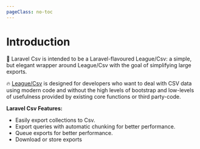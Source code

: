 ```yaml
---
pageClass: no-toc
---
```


# Introduction

:rocket: Laravel Csv is intended to be a Laravel-flavoured League/Csv: a simple, but elegant wrapper around League/Csv with the goal of simplifying
large exports. 

:fire: [League/Csv](https://csv.thephpleague.com/) is designed for developers who want to deal with CSV data using modern code and without the high levels of bootstrap and low-levels of usefulness provided by existing core functions or third party-code.

**Laravel Csv Features:**

* Easily export collections to Csv.
* Export queries with automatic chunking for better performance.
* Queue exports for better performance.
* Download or store exports
